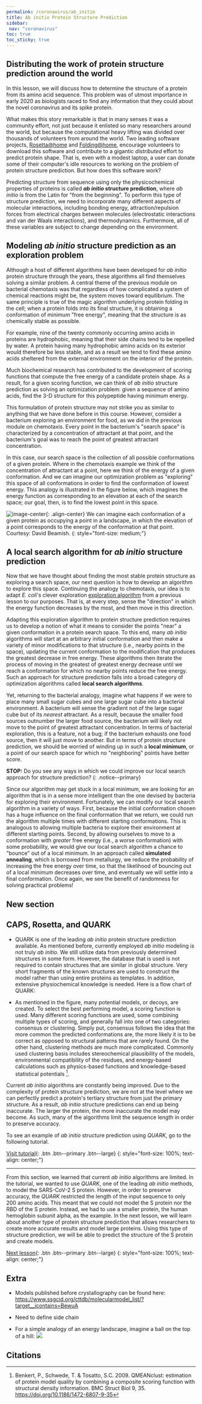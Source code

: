 ```yaml
---
permalink: /coronavirus/ab_initio
title: Ab initio Protein Structure Prediction
sidebar:
 nav: "coronavirus"
toc: true
toc_sticky: true
---
```


## Distributing the work of protein structure prediction around the world

In this lesson, we will discuss how to determine the structure of a protein from its amino acid sequence. This problem was of utmost importance in early 2020 as biologists raced to find any information that they could about the novel coronavirus and its spike protein.

What makes this story remarkable is that in many senses it was a community effort, not just because it enlisted so many researchers around the world, but because the computational heavy lifting was divided over thousands of volunteers from around the world. Two leading software projects, [Rosetta@home](https://boinc.bakerlab.org) and [Folding@home](https://foldingathome.org), encourage volunteers to download this software and contribute to a gigantic *distributed* effort to predict protein shape. That is, even with a modest laptop, a user can donate some of their computer's idle resources to working on the problem of protein structure prediction. But how does this software work?

Predicting structure from sequence using only the physicochemical properties of proteins is called <b><em>ab initio</em> structure prediction</b>, where *ab initio* is from the Latin for "from the beginning". To perform this type of structure prediction, we need to incorporate many different aspects of molecular interactions, including bonding energy, attraction/repulsion forces from electrical charges between molecules (electrostatic interactions and van der Waals interactions), and thermodynamics. Furthermore, all of these variables are subject to change depending on the environment.

## Modeling *ab initio* structure prediction as an exploration problem

Although a host of different algorithms have been developed for *ab initio* protein structure through the years, these algorithms all find themselves solving a similar problem. A central theme of the previous module on bacterial chemotaxis was that regardless of how complicated a system of chemical reactions might be, the system moves toward equilibrium. The same principle is true of the magic algorithm underlying protein folding in the cell; when a protein folds into its final structure, it is obtaining a conformation of minimum "free energy", meaning that the structure is as chemically stable as possible.

For example, nine of the twenty commonly occurring amino acids in proteins are hydrophobic, meaning that their side chains tend to be repelled by water. A protein having many hydrophobic amino acids on its exterior would therefore be less stable, and as a result we tend to find these amino acids sheltered from the external environment on the interior of the protein.

Much biochemical research has contributed to the development of scoring functions that compute the free energy of a candidate protein shape. As a result, for a given scoring function, we can think of *ab initio* structure prediction as solving an optimization problem: given a sequence of amino acids, find the 3-D structure for this polypeptide having minimum energy.

This formulation of protein structure may not strike you as similar to anything that we have done before in this course. However, consider a bacterium exploring an environment for food, as we did in the previous module on chemotaxis. Every point in the bacterium's "search space" is characterized by a concentration of attractant at that point, and the bacterium's goal was to reach the point of greatest attractant concentration.

In this case, our search space is the collection of all possible conformations of a given protein. Where in the chemotaxis example we think of the concentration of attractant at a point, here we think of the energy of a given conformation. And we can imagine our optimization problem as "exploring" this space of all conformations in order to find the conformation of lowest energy. This analogy is illustrated in the figure below, which imagines the energy function as corresponding to an elevation at each of the search space; our goal, then, is to find the lowest point in this space.

![image-center](../assets/images/energy_landscape.png){: .align-center}
We can imagine each conformation of a given protein as occupying a point in a landscape, in which the elevation of a point corresponds to the energy of the conformation at that point. Courtesy: David Beamish.
{: style="font-size: medium;"}

## A local search algorithm for *ab initio* structure prediction

Now that we have thought about finding the most stable protein structure as exploring a search space, our next question is how to develop an algorithm to explore this space. Continuing the analogy to chemotaxis, our idea is to adapt *E. coli*'s clever exploration [exploration algorithm](chemotaxis/home_conclusion) from a previous lesson to our purposes. That is, at every step, sense the "direction" in which the energy function decreases by the most, and then move in this direction.

Adapting this exploration algorithm to protein structure prediction requires us to develop a notion of what it means to consider the points "near" a given conformation in a protein search space. To this end, many *ab initio* algorithms will start at an arbitrary initial conformation and then make a variety of minor modifications to that structure (i.e., nearby points in the space), updating the current conformation to the modification that produces the greatest decrease in free energy. These algorithms then iterate the process of moving in the greatest of greatest energy decrease until we reach a conformation for which no nearby points reduce the free energy. Such an approach for structure prediction falls into a broad category of optimization algorithms called **local search algorithms**.

Yet, returning to the bacterial analogy, imagine what happens if we were to place many small sugar cubes and one large sugar cube into a bacterial environment. A bacterium will sense the gradient not of the large sugar cube but of its *nearest* attractant. As a result, because the smaller food sources outnumber the larger food source, the bacterium will likely not move to the point of greatest attractant concentration. In terms of bacterial exploration, this is a feature, not a bug; if the bacterium exhausts one food source, then it will just move to another. But in terms of protein structure prediction, we should be worried of winding up in such a **local minimum**, or a point of our search space for which no "neighboring" points have better score.

**STOP:** Do you see any ways in which we could improve our local search approach for structure prediction?
{: .notice--primary}

Since our algorithm may get stuck in a local minimum, we are looking for an algorithm that is in a sense more intelligent than the one devised by bacteria for exploring their environment. Fortunately, we can modify our local search algorithm in a variety of ways. First, because the initial conformation chosen has a huge influence on the final conformation that we return, we could run the algorithm multiple times with different starting conformations. This is analogous to allowing multiple bacteria to explore their environment at different starting points. Second, by allowing ourselves to move to a conformation with *greater* free energy (i.e., a worse conformation) with some probability, we would give our local search algorithm a chance to "bounce" out of a local minimum. In an approach called **simulated annealing**, which is borrowed from metallurgy, we reduce the probability of increasing the free energy over time, so that the likelihood of bouncing out of a local minimum decreases over time, and eventually we will settle into a final conformation. Once again, we see the benefit of randomness for solving practical problems!

## New section




## CAPS, Rosetta, and QUARK

* QUARK is one of the leading *ab initio* protein structure prediction available. As mentioned before, currently employed *ab initio* modeling is not truly *ab initio*. We still utilize data from previously determined structures in some form. However, the database that is used is not required to contain structures that are similar in global structure. Very short fragments of the known structures are used to construct the model rather than using entire proteins as templates. In addition, extensive physiochemical knowledge is needed. Here is a flow chart of QUARK:

* As mentioned in the figure, many potential models, or decoys, are created. To select the best performing model, a scoring function is used. Many different scoring functions are used, some combining multiple types of scoring, and generally fall into one of two categories: consensus or clustering. Simply put, consensus follows the idea that the more common the predicted conformations are, the more likely it is to be correct as opposed to structural patterns that are rarely found. On the other hand, clustering methods are much more complicated. Commonly used clustering basis includes stereochemical plausibility of the models, environmental compatibility of the residues, and energy-based calculations such as physics-based functions and knowledge-based statistical potentials [^2].

Current *ab initio* algorithms are constantly being improved. Due to the complexity of protein structure prediction, we are not at the level where we can perfectly predict a protein's tertiary structure from just the primary structure. As a result, *ab initio* structure predictions can end up being inaccurate. The larger the protein, the more inaccurate the model may become. As such, many of the algorithms limit the sequence length in order to preserve accuracy.

To see an example of *ab initio* structure prediction using *QUARK*, go to the following tutorial.

[Visit tutorial](tutorial_ab_initio){: .btn .btn--primary .btn--large}
{: style="font-size: 100%; text-align: center;"}

<hr>

From this section, we learned that current *ab initio* algorithms are limited. In the tutorial, we wanted to use *QUARK*, one of the leading *ab initio* methods, to model the SARS-CoV-2 S protein. However, in order to preserve accuracy, the *QUARK* restricted the length of the input sequence to only 200 amino acids. This meant that we could not model the S protein nor the RBD of the S protein. Instead, we had to use a smaller protein, the human hemoglobin subunit alpha, as the example. In the next lesson, we will learn about another type of protein structure prediction that allows researchers to create more accurate results and model large proteins. Using this type of structure prediction, we will be able to predict the structure of the S protein and create models.

[Next lesson](homology){: .btn .btn--primary .btn--large}
{: style="font-size: 100%; text-align: center;"}

## Extra

* Models published before crystallography can be found here: https://www.ssgcid.org/cttdb/molecularmodel_list/?target__icontains=BewuA

* Need to define side chain

* For a simple analogy of an energy landscape, imagine a ball on the top of a hill: <img src="../_pages/coronavirus/files/EnergyCartoon.png">

## Citations

[^1]: Kubelka, J., et. al. 2004. The protein folding ‘speed limit’. Current Opinion in Structural Biology. 14, 76-88. https://doi.org/10.1016/j.sbi.2004.01.013

[^2]: Benkert, P., Schwede, T. & Tosatto, S.C. 2009. QMEANclust: estimation of protein model quality by combining a composite scoring function with structural density information. BMC Struct Biol 9, 35. https://doi.org/10.1186/1472-6807-9-35
